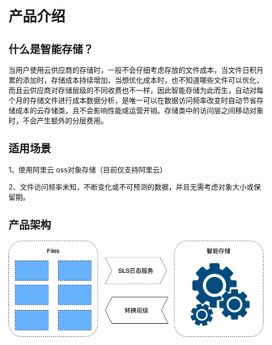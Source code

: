 # 产品介绍

## 什么是智能存储？

当用户使用云供应商的存储时，一般不会仔细考虑存放的文件成本，当文件日积月累的添加时，存储成本持续增加，当想优化成本时，也不知道哪些文件可以优化，而且云供应商对存储层级的不同收费也不一样，因此智能存储为此而生，自动对每个月的存储文件进行成本数据分析，是唯一可以在数据访问频率改变时自动节省存储成本的云存储类，且不会影响性能或运营开销。存储类中的访问层之间移动对象时，不会产生额外的分层费用。

## 适用场景

1、使用阿里云 oss对象存储（目前仅支持阿里云）

2、文件访问频率未知，不断变化或不可预测的数据，并且无需考虑对象大小或保留期。

## 产品架构

![](../../.gitbook/assets/用户智能存储.drawio.png)



